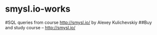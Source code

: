 # smysl.io-works
#SQL queries from course http://smysl.io/ by Alexey Kulichevskiy
##Buy and study course – http://smysl.io/
